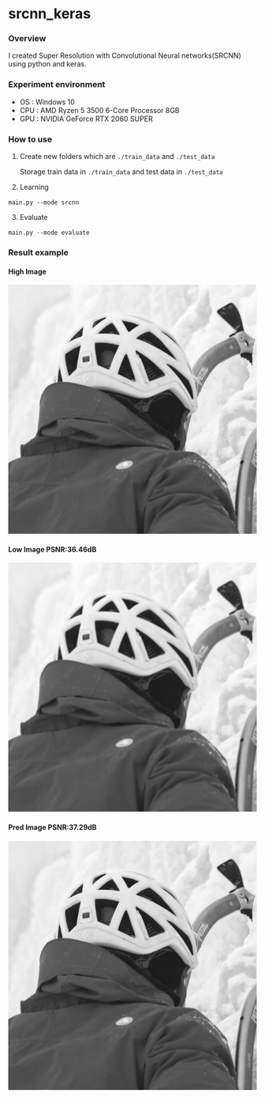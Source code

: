 # srcnn_keras

### Overview
I created Super Resolution with Convolutional Neural networks(SRCNN) using python and keras.

### Experiment environment
- OS : Windows 10
- CPU : AMD Ryzen 5 3500 6-Core Processor 8GB
- GPU : NVIDIA GeForce RTX 2060 SUPER

### How to use
1. Create new folders which are `./train_data` and `./test_data`
   
   Storage train data in `./train_data` and test data in `./test_data`
2. Learning
```
main.py --mode srcnn
```
3. Evaluate
```
main.py --mode evaluate
```
### Result example
#### High Image
![High Image](result/high_0.jpg)

#### Low Image PSNR:36.46dB
![Low Image](result/low_0.jpg)
#### Pred Image PSNR:37.29dB
![Pred Image](result/pred_0.jpg)
